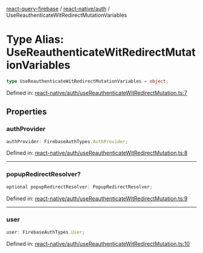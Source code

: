 [react-query-firebase](../../../modules.md) / [react-native/auth](../index.md) / UseReauthenticateWitRedirectMutationVariables

# Type Alias: UseReauthenticateWitRedirectMutationVariables

```ts
type UseReauthenticateWitRedirectMutationVariables = object;
```

Defined in: [react-native/auth/useReauthenticateWitRedirectMutation.ts:7](https://github.com/vpishuk/react-query-firebase/blob/47ed1ecd8b83d68dd4237e8eb73f6aa6dea2c1fa/react-native/auth/useReauthenticateWitRedirectMutation.ts#L7)

## Properties

### authProvider

```ts
authProvider: FirebaseAuthTypes.AuthProvider;
```

Defined in: [react-native/auth/useReauthenticateWitRedirectMutation.ts:8](https://github.com/vpishuk/react-query-firebase/blob/47ed1ecd8b83d68dd4237e8eb73f6aa6dea2c1fa/react-native/auth/useReauthenticateWitRedirectMutation.ts#L8)

***

### popupRedirectResolver?

```ts
optional popupRedirectResolver: PopupRedirectResolver;
```

Defined in: [react-native/auth/useReauthenticateWitRedirectMutation.ts:9](https://github.com/vpishuk/react-query-firebase/blob/47ed1ecd8b83d68dd4237e8eb73f6aa6dea2c1fa/react-native/auth/useReauthenticateWitRedirectMutation.ts#L9)

***

### user

```ts
user: FirebaseAuthTypes.User;
```

Defined in: [react-native/auth/useReauthenticateWitRedirectMutation.ts:10](https://github.com/vpishuk/react-query-firebase/blob/47ed1ecd8b83d68dd4237e8eb73f6aa6dea2c1fa/react-native/auth/useReauthenticateWitRedirectMutation.ts#L10)
